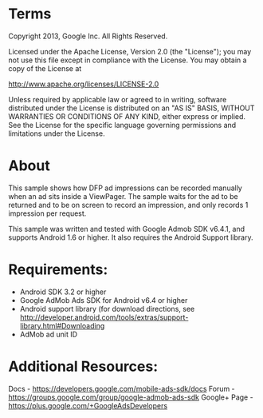 Terms
======

Copyright 2013, Google Inc. All Rights Reserved.

Licensed under the Apache License, Version 2.0 (the "License");
you may not use this file except in compliance with the License.
You may obtain a copy of the License at

http://www.apache.org/licenses/LICENSE-2.0

Unless required by applicable law or agreed to in writing, software
distributed under the License is distributed on an "AS IS" BASIS,
WITHOUT WARRANTIES OR CONDITIONS OF ANY KIND, either express or implied.
See the License for the specific language governing permissions and
limitations under the License.

About
======

This sample shows how DFP ad impressions can be recorded manually when an ad
sits inside a ViewPager. The sample waits for the ad to be returned and
to be on screen to record an impression, and only records 1 impression per
request.

This sample was written and tested with Google Admob SDK v6.4.1, and
supports Android 1.6 or higher. It also requires the Android Support library.

Requirements:
=============
* Android SDK 3.2 or higher
* Google AdMob Ads SDK for Android v6.4 or higher
* Android support library (for download directions, see
  http://developer.android.com/tools/extras/support-library.html#Downloading
* AdMob ad unit ID

Additional Resources:
======================
Docs - https://developers.google.com/mobile-ads-sdk/docs
Forum - https://groups.google.com/group/google-admob-ads-sdk
Google+ Page - https://plus.google.com/+GoogleAdsDevelopers
